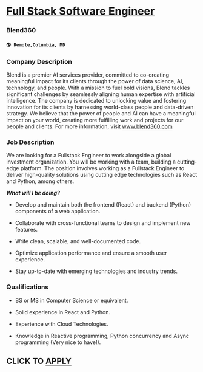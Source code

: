 # [Full Stack Software Engineer](https://www.remotewlb.com/apply/full-stack-software-engineer-109491)  
### Blend360  
#### `🌎 Remote,Columbia, MD`  

### **Company Description**

Blend is a premier AI services provider, committed to co-creating meaningful impact for its clients through the power of data science, AI, technology, and people. With a mission to fuel bold visions, Blend tackles significant challenges by seamlessly aligning human expertise with artificial intelligence. The company is dedicated to unlocking value and fostering innovation for its clients by harnessing world-class people and data-driven strategy. We believe that the power of people and AI can have a meaningful impact on your world, creating more fulfilling work and projects for our people and clients. For more information, visit www.blend360.com

### **Job Description**

We are looking for a Fullstack Engineer to work alongside a global investment organization. You will be working with a team, building a cutting-edge platform. The position involves working as a Fullstack Engineer to deliver high-quality solutions using cutting edge technologies such as React and Python, among others.

_**What will I be doing?**_

  * Develop and maintain both the frontend (React) and backend (Python) components of a web application. 

  * Collaborate with cross-functional teams to design and implement new features. 

  * Write clean, scalable, and well-documented code. 

  * Optimize application performance and ensure a smooth user experience. 

  * Stay up-to-date with emerging technologies and industry trends. 

### **Qualifications**

  * BS or MS in Computer Science or equivalent. 

  * Solid experience in React and Python. 

  * Experience with Cloud Technologies. 

  * Knowledge in Reactive programming, Python concurrency and Async programming (Very nice to have!).

  
## CLICK TO [APPLY](https://www.remotewlb.com/apply/full-stack-software-engineer-109491)

